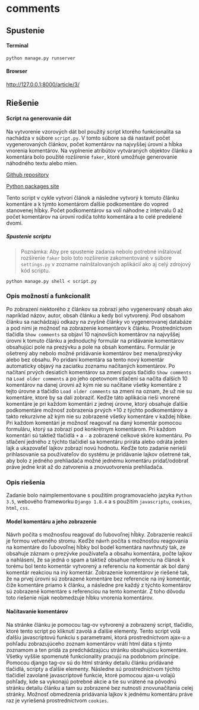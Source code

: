 # comments

## Spustenie

#### Terminal

```
python manage.py runserver
```

#### Browser

http://127.0.0.1:8000/article/3/

## Riešenie

#### Script na generovanie dát

Na vytvorenie vzorových dát bol použitý script ktorého funkcionalita sa nachádza v súbore `script.py`.
V tomto súbore sa dá nastaviť počet vygenerovaných článkov, počet komentárov na najvyššej úrovni a hĺbka vnorenia komentárov.
Na vyplnenie atribútov vytváraných objektov článku a komentára bolo použité rozšírenie `faker`, ktoré umožňuje generovanie náhodného textu alebo mien.

<a href="https://github.com/joke2k/faker/" target="_blank">Github repository</a>

<a href="https://pypi.python.org/pypi/fake-factory" target="_blank">Python packages site</a>

Tento script v cykle vytvorí článok a následne vytvorý k tomuto článku komentáre a k týmto komentárom ďalšie podkomentáre do vopred stanovenej hĺbky. Počet podkomentárov sa volí náhodne z intervalu 0 až počet komentárov na úrovni rodiča tohto komentára a to celé predelené dvomi.

##### Spustenie scriptu

> Poznámka: Aby pre spustenie zadania nebolo potrebné inštalovať rozšírenie `faker` bolo toto rozšírenie zakomentované v súbore `settings.py` v zozname nainštalovaných aplikácií ako aj celý zdrojový kód scriptu.

```
python manage.py shell < script.py
```

### Opis možností a funkcionalít

Po zobrazení niektorého z článkov sa zobrazí jeho vygenerovaný obsah ako napríklad názov, autor, obsah článku a kedy
bol vytvorený.
Pod obsahom článku sa nachádzajú odkazy na zvyšné články vo vygenerovanej databáze a pod nimi je možnosť na zobrazenie
komentárov k článku.
Prostredníctvom tlačidla `Show comments` sa objaví 10 najnovších komentárov na najvyššej úrovni k tomuto článku a
jednoduchý formulár na pridávanie komentárov obsahujúci pole na prezývku a pole na obsah komentáru.
Formulár je ošetrený aby nebolo možné pridávanie komentárov bez mena/prezývky alebo bez obsahu.
Po pridaní komentára sa tento nový komentár automaticky objavý na zaciatku zoznamu načítaných komentárov.
Po načítaní prvých desiatich komentárov sa zmení popis tlačidlo `Show comments` na `Load older comments` a po jeho
opetovnom stlačení sa načíta ďalších 10 komentárov na danej úrovni až kým nie su načítane všetky komentáre z tejto
úrovne a tlačidlo `Load older comments` sa zmení na oznam, že už nie su komentáre, ktoré by sa dali zobraziť.
Keďže táto aplikácia rieši vnorené komentáre je pri každom komentári z jednej úrovne, ktorý obsahuje ďalšie podkomentáre
možnosť zobrazenia prvých +10 z týchto podkomentárov a takto rekurzívne až kým nie su zobrazené všetky komentáre v
každej hĺbke.
Pri každom komentári je možnosť reagovať na daný komentár pomocou formuláru, ktorý sa zobrazí pod konkrétnym komentárom.
Pri každom komentári sú taktiež tlačidlá `+` a `-` a zobrazené celkové skóre komentáru. Po stlačení jedného z týchto
tlačidiel sa komentáru priráta alebo odráta jeden lajk a ukazovaťeľ lajkov zobrazí novú hodnotu.
Keďže toto zadanie nerieši prihlasovanie sa používateľov do systému je pridávanie lajkov ošetrené tak, aby bolo z
jedného prehliadača možné jednému komentáru pridať/odobrať práve jedne krát až do zatvorenia a znovuotvorenia
prehliadača.

### Opis riešenia

Zadanie bolo naimplementovane s použitím programovacieho jazyka `Python 3.5`, webového frameworku `Django 1.8.4` a
s použitím `javascriptu`, `cookies`, `html`, `css`.

#### Model komentáru a jeho zobrazenie

Návrh počíta s možnosťou reagovať do ľubovoľnej hĺbky. Zobrazenie reakcií je formou vetveného stromu.
Keďže návrh počíta s možnosťou reagovania na komentáre do ľubovoľnej hĺbky bol bodel komentára navrhnutý tak, ze
obsahuje záznam o prezývke používateľa a obsahu komentára, počte lajkov a nahlásení, že sa jedná o spam a taktiež
obsahue referenciu na článok k torému bol tento komentár vytvorený a referenciu na komentár ak bol daný komentár
reakciou na iný komentár.
Zobrazenie komentárov je riešené tak, že na prvej úrovni sú zobrazené komentáre bez referencie na iný komentár, čiže
komentáre priamo k článku, a následne pre každý z týchto komentárov sú zobrazené komentáre s referenciou na tento
komentár.
Z toho dôvodu toto riešenie nijak neobmedzuje hĺbku vnorenia komentárov. 

#### Načítavanie komentárov

Na stránke článku je pomocou tag-ov vytvorený a zobrazený script, tlačidlo, ktoré tento script po kliknutí zavolá a
ďalšie elementy.
Tento script volá ďalšiu javascriptovú funkciu s parametrami, ktorá prostredníctvom ajax-u a pohľadu zobrazujúceho
zoznam komentárov vráti html dáta s týmto zoznamom a ten pridá za predchádzajúcu stránku obsahujúcu komentáre.
Všetky vyššie spomenuté funkcionality pracujú na podobnom princípe.
Pomocou django tag-ov sú do html stránky detailu článku pridávané tlačidlá, scripty a ďalšie elementy.
Následne sú prostredníctvom týchto tlačidiel zavolané javascriptové funkcie, ktoré pomocou ajax-u volajú pohľady,
kde sa vykonajú potrebné akcie a tie su vrátené na pôvodnú stránku detailu článku a tam su zobrazené bez nutnosti
znovunačítania celej stránky.
Možnosť obmedzenia pridávania lajkov k jednému komentáru práve raz je vyriešená prostredníctvom `cookies`.
